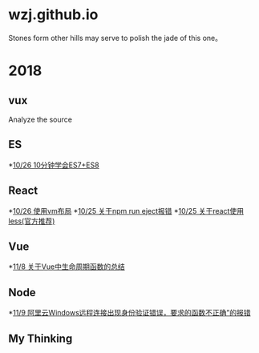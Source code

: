 # wzj.github.io
Stones form other hills may serve to polish the jade of this one。

# 2018
## vux
Analyze the source
## ES
*[10/26  10分钟学会ES7+ES8](https://www.cnblogs.com/zhuanzhuanfe/p/7493433.html)
## React
*[10/26  使用vm布局](https://github.com/gaohan1994/react-vw-layout)
*[10/25  关于npm run eject报错](https://github.com/SkyWblack/wzj.github.io/issues/2)
*[10/25  关于react使用less(官方推荐)](https://github.com/SkyWblack/wzj.github.io/issues/1)
## Vue
*[11/8  关于Vue中生命周期函数的总结](https://github.com/SkyWblack/wzj.github.io/issues/4)
## Node
*[11/9  阿里云Windows远程连接出现身份验证错误，要求的函数不正确”的报错](https://blog.csdn.net/qq_23944441/article/details/80569778)
## My Thinking
 
